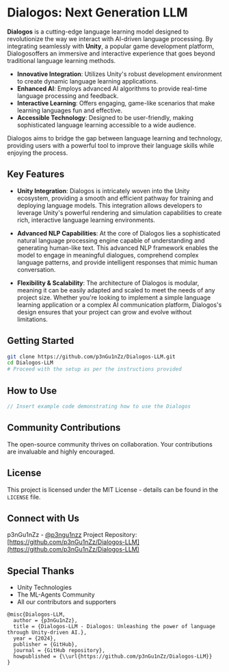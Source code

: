 # Dialogos: Next Generation LLM

**Dialogos** is a cutting-edge language learning model designed to revolutionize the way we interact with AI-driven language processing. By integrating seamlessly with **Unity**, a popular game development platform, Dialogosoffers an immersive and interactive experience that goes beyond traditional language learning methods.

- **Innovative Integration**: Utilizes Unity's robust development environment to create dynamic language learning applications.
- **Enhanced AI**: Employs advanced AI algorithms to provide real-time language processing and feedback.
- **Interactive Learning**: Offers engaging, game-like scenarios that make learning languages fun and effective.
- **Accessible Technology**: Designed to be user-friendly, making sophisticated language learning accessible to a wide audience.

Dialogos aims to bridge the gap between language learning and technology, providing users with a powerful tool to improve their language skills while enjoying the process.

## Key Features

- **Unity Integration**: Dialogos is intricately woven into the Unity ecosystem, providing a smooth and efficient pathway for training and deploying language models. This integration allows developers to leverage Unity's powerful rendering and simulation capabilities to create rich, interactive language learning environments.

- **Advanced NLP Capabilities**: At the core of Dialogos lies a sophisticated natural language processing engine capable of understanding and generating human-like text. This advanced NLP framework enables the model to engage in meaningful dialogues, comprehend complex language patterns, and provide intelligent responses that mimic human conversation.

- **Flexibility & Scalability**: The architecture of Dialogos is modular, meaning it can be easily adapted and scaled to meet the needs of any project size. Whether you're looking to implement a simple language learning application or a complex AI communication platform, Dialogos's design ensures that your project can grow and evolve without limitations.


## Getting Started

```bash
git clone https://github.com/p3nGu1nZz/Dialogos-LLM.git
cd Dialogos-LLM
# Proceed with the setup as per the instructions provided
```

## How to Use

```csharp
// Insert example code demonstrating how to use the Dialogos
```

## Community Contributions

The open-source community thrives on collaboration. Your contributions are invaluable and highly encouraged.

## License

This project is licensed under the MIT License - details can be found in the `LICENSE` file.

## Connect with Us

p3nGu1nZz - [@p3ngu1nzz](https://twitter.com/p3ngu1nzz)
Project Repository: [https://github.com/p3nGu1nZz/Dialogos-LLM](https://github.com/p3nGu1nZz/Dialogos-LLM)

## Special Thanks

- Unity Technologies
- The ML-Agents Community
- All our contributors and supporters

```
@misc{Dialogos-LLM,
  author = {p3nGu1nZz},
  title = {Dialogos-LLM - Dialogos: Unleashing the power of language through Unity-driven AI.},
  year = {2024},
  publisher = {GitHub},
  journal = {GitHub repository},
  howpublished = {\\url{https://github.com/p3nGu1nZz/Dialogos-LLM}}
}
```
